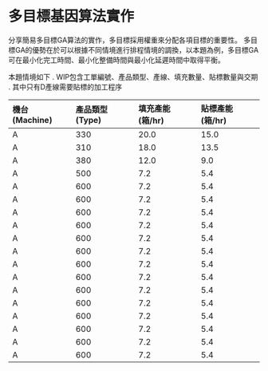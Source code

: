 # 多目標基因算法實作

分享簡易多目標GA算法的實作，多目標採用權重來分配各項目標的重要性。
多目標GA的優勢在於可以根據不同情境進行排程情境的調換，以本題為例，多目標GA可在最小化完工時間、最小化整備時間與最小化延遲時間中取得平衡。

本題情境如下
. WIP包含工單編號、產品類型、產線、填充數量、貼標數量與交期  
. 其中只有D產線需要貼標的加工程序

| 機台 (Machine) | 產品類型 (Type) | 填充產能 (箱/hr) | 貼標產能 (箱/hr) |
| :------------- | :-------------- | :---------------- | :---------------- |
| A              | 330             | 20.0              | 15.0              |
| A              | 310             | 18.0              | 13.5              |
| A              | 380             | 12.0              | 9.0               |
| A              | 500             | 7.2               | 5.4               |
| A              | 600             | 7.2               | 5.4               |
| A              | 600             | 7.2               | 5.4               |
| A              | 600             | 7.2               | 5.4               |
| A              | 600             | 7.2               | 5.4               |
| A              | 600             | 7.2               | 5.4               |
| A              | 600             | 7.2               | 5.4               |
| A              | 600             | 7.2               | 5.4               |
| A              | 600             | 7.2               | 5.4               |
| A              | 600             | 7.2               | 5.4               |
| A              | 600             | 7.2               | 5.4               |
| A              | 600             | 7.2               | 5.4               |
| A              | 600             | 7.2               | 5.4               |
| A              | 600             | 7.2               | 5.4               |
| A              | 600             | 7.2               | 5.4               |
